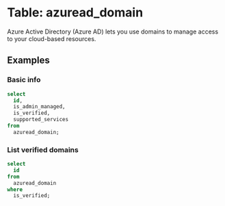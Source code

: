 # Table: azuread_domain

Azure Active Directory (Azure AD) lets you use domains to manage access to your cloud-based resources.

## Examples

### Basic info

```sql
select
  id,
  is_admin_managed,
  is_verified,
  supported_services
from
  azuread_domain;
```

### List verified domains

```sql
select
  id
from
  azuread_domain
where
  is_verified;
```
